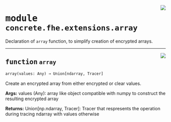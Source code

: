 <!-- markdownlint-disable -->

<a href="../../tempdirectoryforapidocs/.venvtrash/lib/python3.10/site-packages/concrete/fhe/extensions/array.py#L0"><img align="right" style="float:right;" src="https://img.shields.io/badge/-source-cccccc?style=flat-square"></a>

# <kbd>module</kbd> `concrete.fhe.extensions.array`
Declaration of `array` function, to simplify creation of encrypted arrays. 


---

<a href="../../tempdirectoryforapidocs/.venvtrash/lib/python3.10/site-packages/concrete/fhe/extensions/array.py#L16"><img align="right" style="float:right;" src="https://img.shields.io/badge/-source-cccccc?style=flat-square"></a>

## <kbd>function</kbd> `array`

```python
array(values: Any) → Union[ndarray, Tracer]
```

Create an encrypted array from either encrypted or clear values. 



**Args:**
  values (Any):  array like object compatible with numpy to construct the resulting encrypted array 



**Returns:**
  Union[np.ndarray, Tracer]:  Tracer that respresents the operation during tracing  ndarray with values otherwise 


